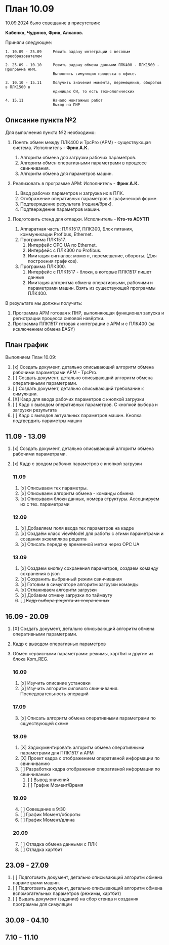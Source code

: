 # План 10.09

10.09.2024 было совещание в присутствии: 

**Кабенко, Чудинов, Фрик, Алханов.**

Приняли следующее:

```
1. 10.09 - 25.09     Решить задачу интеграции с весовым преобразователем

2. 25.09 - 10.10     Решить задачу обмена данными ПЛК400 - ПЛК1500 - Программа АРМ.
                     Выполнить симуляцию процесса в офисе.

3. 10.10 - 15.11     Получить значения момента, перемещения, оборотов в ПЛК1500 в 
                     единицах СИ, то есть технологических                     

4. 15.11             Начало монтажных работ
                     Выход на ПНР
```

## Описание пункта №2

Для выполнения пункта №2 необходимо:

1. Понять обмен между ПЛК400 и TpcPro (АРМ) - существующая система. Исполнитель - **Фрик А.К.**
   1. Алгоритм обмена для загрузки рабочих параметров. 
   2. Алгоритм обмен оперативными параметрами в процессе свинчивания.
   3. Алгоритм обмена для параметров машин. 
   
2. Реализовать в программе АРМ: Исполнитель - **Фрик А.К.**
   1. Ввод рабочих параметров и загрузка их в ПЛК. 
   2. Отображение оперативных параметров в графической форме. 
   3. Подтверждение результата [годная/брак].
   4. Подтверждение параметров машин.
   
3. Подготовить стенд для отладки. Исполнитель - **Кто-то АСУТП**
   1. Аппаратная часть: ПЛК1517, ПЛК300, Блок питания, коммуникации Profibus, Ethernet.
   2. Программа ПЛК1517. 
      1. Интерфейс OPC UA по Ethernet. 
      2. Интерфейс с ПЛК300 по Profibus. 
      3. Имитация сигналов: момент, перемещение, обороты. (Для построения графиков).
   3. Программа ПЛК300.
      1. Интерфейс с ПЛК1517 - блоки, в которые ПЛК1517 пишет данные
      2. Имитация алгоритма обмена оперативными, рабочими и параметрами машин. 
         Взять из существующей программы ПЛК400.

В результате мы должны получить:

1. Программа АРМ готовая к ПНР, выполняющая функционал запуска и регистрации 
   процесса силовой навёртки.
2. Программа ПЛК1517 готовая к интеграции с АРМ и с ПЛК400 (за исключением обмена EASY)

## План график

Выполняем План 10.09:
1. [x] Создать документ, детально описывающий алгоритм обмена рабочими параметрами АРМ - TpcPro.
2. [ ] Создать документ, детально описывающий алгоритм обмена оперативными параметрами.
3. [ ] Создать документ, детально описывающий требование к симуляции.
4. [X] Кадр для ввода рабочих параметров с кнопкой загрузки
5. [ ] Кадр с выводом оперативных параметров. С кнопкой выбора и загрузки результата
6. [ ] Кадр с выводов актуальных параметров машин. Кнопка подтвердить параметры машин

## 11.09 - 13.09
1. [x] Создать документ, детально описывающий алгоритм обмена рабочими параметрами.
2. [x] Кадр с вводом рабочих параметров с кнопкой загрузки

    ### 11.09
    1. [x] Описываем тех параметры.
    2. [x] Описываем алгоритм обмена - команды обмена
    3. [x] Описываем блоки данных, номера структуры. Ассоциируем их с тех. параметрами

    ### 12.09
    1. [x] Добавляем поля ввода тех параметров на кадре
    2. [x] Создаём класс viewModel для работы с этими параметрами и создания экземпляра рецепта
    4. [x] Описать передачу временной метки через OPC UA

    ### 13.09
    1. [x] Создаем кнопку сохранения параметров, создаем команду сохранения в json
    2. [x] Сохранить выбранный режим свинчивания
    3. [x] Готовим в симуляторе алгоритм загрузки команды
    4. [x] Отлаживаем алгоритм загрузки
    5. [x] Добавим отмену загрузки по таймауту
    6. [ ] ~~Кадр выбора рецепта из сохраненных~~ 

## 16.09 - 20.09

1. [X] Создать документ, детально описывающий алгоритм обмена оперативными параметрами.
2. Кадр с выводом оперативных параметров
3. Обмен сервисными параметрами: режимы, хартбит и другие из блока Kom_REG.

   ### 16.09
   1. [x] Изучить описание установки
   2. [x] Изучить алгоритм силового свинчивания. Последовательность операций

   ### 17.09
   3. [x] Описать алгоритм обмена оперативными параметрами по сщуествующей схеме 

   ### 18.09
   1. [X] Задокументировать алгоритм обмена оперативными параметрами для ПЛК1517 и АРМ
   2. [X] Проект кадра с отображением оперативной информации по свинчиванию
   3. [ ] Разработка кадра отображения оперативной информации по свинчиванию
      1. [ ] Вывод значений
      2. [ ] График Момент/Время

   ### 19.09
   4. [ ] Совещание в 9:30
   5. [ ] График Момент/обороты
   6. [ ] График Момент/длина

   ### 20.09
   7. [ ] Отладка обмена данными с ПЛК
   8. [ ] Отладка хартбит

## 23.09 - 27.09
1. [ ] Подготовить документ, детально описывающий алгоритм обмена параметрами машин.
2. [ ] Подготовить документ, детально описывающий алгоритм обмена вспомогательных параметров (режимы, хартбит)
3. [ ] Выдать документ (задание) на сбор стенда и создания программы для симуляции

## 30.09 - 04.10

## 7.10 - 11.10


